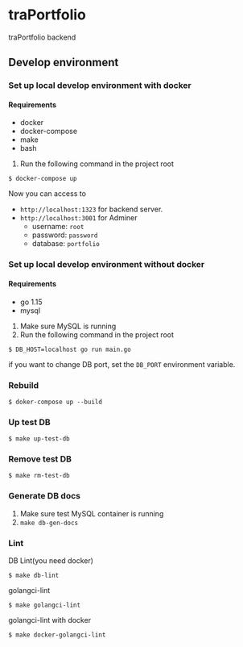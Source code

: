 # traPortfolio

traPortfolio backend

## Develop environment

### Set up local develop environment with docker

#### Requirements

- docker
- docker-compose
- make
- bash

1. Run the following command in the project root

```
$ docker-compose up
```

Now you can access to 

- `http://localhost:1323` for backend server.
- `http://localhost:3001` for Adminer
  - username: `root`
  - password: `password`
  - database: `portfolio`

### Set up local develop environment without docker

#### Requirements

- go 1.15
- mysql

1. Make sure MySQL is running
2. Run the following command in the project root

```
$ DB_HOST=localhost go run main.go
```

if you want to change DB port, set the `DB_PORT` environment variable.

### Rebuild

```
$ doker-compose up --build
```

### Up test DB

```
$ make up-test-db
```

### Remove test DB

```
$ make rm-test-db
```

### Generate DB docs

1. Make sure test MySQL container is running
2. `make db-gen-docs`

### Lint

DB Lint(you need docker)

```
$ make db-lint
```

golangci-lint

```
$ make golangci-lint
```

golangci-lint with docker
```
$ make docker-golangci-lint
```